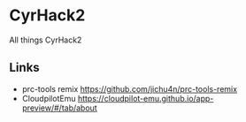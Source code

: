 # CyrHack2
All things CyrHack2

## Links
- prc-tools remix https://github.com/jichu4n/prc-tools-remix
- CloudpilotEmu https://cloudpilot-emu.github.io/app-preview/#/tab/about
